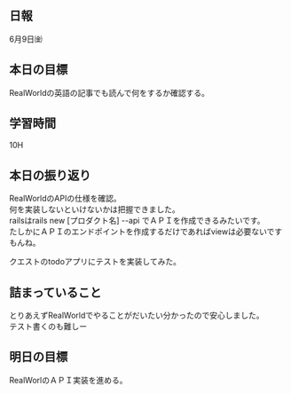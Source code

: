 ## 日報
6月9日㈮

## 本日の目標
RealWorldの英語の記事でも読んで何をするか確認する。

## 学習時間
10H

## 本日の振り返り
RealWorldのAPIの仕様を確認。<br>
何を実装しないといけないかは把握できました。<br>
railsはrails new [プロダクト名] --api でＡＰＩを作成できるみたいです。<br>
たしかにＡＰＩのエンドポイントを作成するだけであればviewは必要ないですもんね。<br>

クエストのtodoアプリにテストを実装してみた。

## 詰まっていること
とりあえずRealWorldでやることがだいたい分かったので安心しました。<br>
テスト書くのも難しー

## 明日の目標
RealWorlのＡＰＩ実装を進める。
